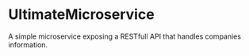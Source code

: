 # UltimateMicroservice
A simple microservice exposing a RESTfull API that handles companies information.
